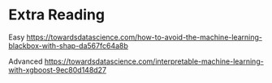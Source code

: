 # Extra Reading

Easy
https://towardsdatascience.com/how-to-avoid-the-machine-learning-blackbox-with-shap-da567fc64a8b

Advanced
https://towardsdatascience.com/interpretable-machine-learning-with-xgboost-9ec80d148d27

